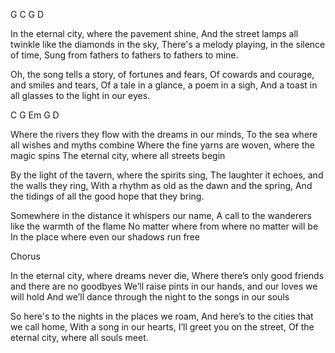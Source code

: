 G   C   G   D

In the eternal city, where the pavement shine,
And the street lamps all twinkle like the diamonds in the sky,
There's a melody playing, in the silence of time,
Sung from fathers to fathers to fathers to mine.

Oh, the song tells a story, of fortunes and fears,
Of cowards and courage, and smiles and tears,
Of a tale in a glance, a poem in a sigh,
And a toast in all glasses to the light in our eyes.

C   G   Em  G   D

Where the rivers they flow with the dreams in our minds,
To the sea where all wishes and myths combine
Where the fine yarns are woven, where the magic spins
The eternal city, where all streets begin

By the light of the tavern, where the spirits sing,
The laughter it echoes, and the walls they ring,
With a rhythm as old as the dawn and the spring,
And the tidings of all the good hope that they bring.

Somewhere in the distance it whispers our name,
A call to the wanderers like the warmth of the flame
No matter where from where no matter will be
In the place where even our shadows run free

Chorus

In the eternal city, where dreams never die,
Where there’s only good friends and there are no goodbyes
We’ll raise pints in our hands, and our loves we will hold
And we’ll dance through the night to the songs in our souls

So here's to the nights in the places we roam,
And here’s to the cities that we call home,
With a song in our hearts, I’ll greet you on the street,
Of the eternal city, where all souls meet.
